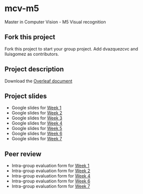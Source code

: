 # mcv-m5
Master in Computer Vision - M5 Visual recognition

## Fork this project
Fork this project to start your group project. Add dvazquezcvc and lluisgomez as contributors.

## Project description
Download the [Overleaf document](https://www.overleaf.com/read/qrjbtzwtjhmx)

## Project slides
- Google slides for [Week 1](https://docs.google.com/presentation/d/1A6hgbNn8N-Iq8MhSa_RPIyf87DBL6PCtoDzy1zqS5Xs/edit?usp=sharing)
- Google slides for [Week 2]()
- Google slides for [Week 3]()
- Google slides for [Week 4]()
- Google slides for [Week 5]()
- Google slides for [Week 6]()
- Google slides for [Week 7]()

## Peer review
- Intra-group evaluation form for [Week 1]()
- Intra-group evaluation form for [Week 2]()
- Intra-group evaluation form for [Week 4]()
- Intra-group evaluation form for [Week 6]()
- Intra-group evaluation form for [Week 7]()
